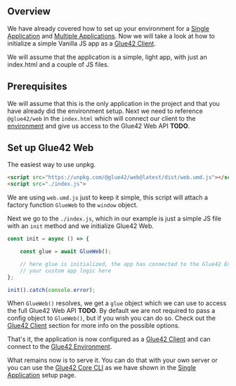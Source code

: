 ## Overview

We have already covered how to set up your environment for a [Single Application](../../setting-environment/single-application/index.html) and [Multiple Applications](../../setting-environment/multiple-applications/index.html). Now we will take a look at how to initialize a simple Vanilla JS app as a [Glue42 Client](../../../what-is-glue42-core/core-concepts/glue42-client/index.html).

We will assume that the application is a simple, light app, with just an index.html and a couple of JS files.

## Prerequisites 

We will assume that this is the only application in the project and that you have already did the environment setup. Next we need to reference `@glue42/web` in the `index.html` which will connect our client to the [environment](../../../what-is-glue42-core/core-concepts/environment/index.html) and give us access to the Glue42 Web API **TODO**.

## Set up Glue42 Web

The easiest way to use unpkg.

```html
<script src="https://unpkg.com/@glue42/web@latest/dist/web.umd.js"></script>
<script src="./index.js">
```

We are using `web.umd.js` just to keep it simple, this script will attach a factory function `GlueWeb` to the `window` object.

Next we go to the `./index.js`, which in our example is just a simple JS file with an `init` method and we initialize Glue42 Web.

```javascript
const init = async () => {

    const glue = await GlueWeb();

    // here glue is initialized, the app has connected to the Glue42 Environment
    // your custom app logic here
};

init().catch(console.error);
```

When `GlueWeb()` resolves, we get a `glue` object which we can use to access the full Glue42 Web API **TODO**. By default we are not required to pass a config object to `GlueWeb()`, but if you wish you can do so. Check out the [Glue42 Client](../../../what-is-glue42-core/core-concepts/glue42-client/index.html) section for more info on the possible options.

That's it, the application is now configured as a [Glue42 Client](../../../what-is-glue42-core/core-concepts/glue42-client/index.html) and can connect to the [Glue42 Environment](../../../what-is-glue42-core/core-concepts/environment/index.html).

What remains now is to serve it. You can do that with your own server or you can use the [Glue42 Core CLI](../../../what-is-glue42-core/core-concepts/cli/index.html) as we have shown in the [Single Application](../../setting-environment/single-application/index.html) setup page.
